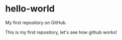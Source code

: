 hello-world
===========

My first repository on GitHub.

This is my first repository, let's see how github works!
